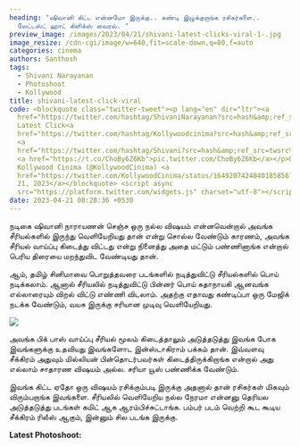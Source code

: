 ```yaml
---
heading: "ஷிவானி கிட்ட என்னமோ இருக்கு.. சுண்டி இழுக்குறாங்க ரசிகர்களை..
  லேட்டஸ்ட் ஹாட் கிளிக்ஸ் வைரல். "
preview_image: /images/2023/04/21/shivani-latest-clicks-viral-1-.jpg
image_resize: /cdn-cgi/image/w=640,fit=scale-down,q=80,f=auto
categories: cinema
authors: Santhosh
tags:
  - Shivani Narayanan
  - Photoshoot
  - Kollywood
title: shivani-latest-click-viral
code: <blockquote class="twitter-tweet"><p lang="en" dir="ltr"><a
  href="https://twitter.com/hashtag/ShivaniNarayanan?src=hash&amp;ref_src=twsrc%5Etfw">#ShivaniNarayanan</a>
  Latest Click<a
  href="https://twitter.com/hashtag/Kollywoodcinima?src=hash&amp;ref_src=twsrc%5Etfw">#Kollywoodcinima</a>
  <a
  href="https://twitter.com/hashtag/Shivani?src=hash&amp;ref_src=twsrc%5Etfw">#Shivani</a>
  <a href="https://t.co/ChoBy6Z6Kb">pic.twitter.com/ChoBy6Z6Kb</a></p>&mdash;
  Kollywood Cinima (@KollywoodCinima) <a
  href="https://twitter.com/KollywoodCinima/status/1649207424040185856?ref_src=twsrc%5Etfw">April
  21, 2023</a></blockquote> <script async
  src="https://platform.twitter.com/widgets.js" charset="utf-8"></script>
date: 2023-04-21 08:28:36 +0530
---
```

நடிகை ஷிவானி நாராயணன் செஞ்ச ஒரு நல்ல விஷயம் என்னவென்றால் அவங்க சீரியல்களில் இருந்து வெளியேறியது தான் என்று சொல்ல வேண்டும் காரணம், அவங்க சீரியல் வாய்ப்பு கிடைத்து விட்டது என்று நினைத்து அதை மட்டும் பண்ணினாங்க என்றால் பெரிய திரையை மறந்துவிட வேண்டியது தான்.

ஆம், தமிழ் சினிமாவை பொறுத்தவரை படங்களில் நடித்துவிட்டு சீரியல்களில் பொய் நடிக்கலாம். ஆனால் சீரியலில் நடித்துவிட்டு பின்னர் பொய் கதாநாயகி ஆனவங்க எல்லாரையும் விறல் விட்டு எண்ணி விடலாம். அதற்கு எதாவது கண்டிப்பா ஒரு மேஜிக் நடக்க வேண்டும், வயசு இருக்கு சரியான முடிவு வெளியேறியது.



![](/images/2023/04/21/shivani-latest-clicks-viral-2-.jpg)

அவங்க பிக் பாஸ் வாய்ப்பு சீரியல் மூலம் கிடைத்தாலும் அடுத்தடுத்து இவங்க போக இவங்களுக்கு உதவியது இவங்களோட இன்ஸ்டாகிராம் பக்கம் தான். இவ்வளவு சீக்கிரம் அதுவும் மில்லியன் பின்தொடர்பவர்கள் கிடைத்திருக்கிறாங்க என்றால் அது எல்லாம் சாதாரண விஷயம் அல்ல. சரியா யூஸ் பண்ணிக்க வேண்டும்.

இவங்க கிட்ட ஏதோ ஒரு விஷயம் ரசிக்கும்படி இருக்கு அதனால் தான் ரசிகர்கள் மிகவும் விரும்பறாங்க இவங்களை. சீரியலில் வெளியேறிய நல்ல நேரமா என்னனு தெரியல அடுத்தடுத்து படங்கள் கமிட் ஆக ஆரம்பிச்சுட்டாங்க. பம்பர் படம் வெற்றி கூட கூடிய சீக்கிரம் ரிலீஸ் ஆகும், இன்னும் சில படங்க இருக்கு. 

**L﻿atest Photoshoot:**